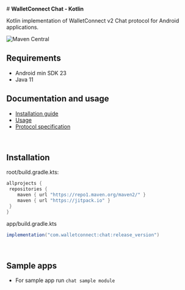 \# **WalletConnect Chat - Kotlin**

Kotlin implementation of WalletConnect v2 Chat protocol for Android applications.

![Maven Central](https://img.shields.io/maven-central/v/com.walletconnect/chat)

## Requirements

* Android min SDK 23
* Java 11

## Documentation and usage

* [Installation guide](https://docs.walletconnect.com/2.0/kotlin/chat/installation)
* [Usage](https://docs.walletconnect.com/2.0/kotlin/chat/usage)
* [Protocol specification](https://docs.walletconnect.com/2.0/specs/chat/)

&nbsp;

## Installation

root/build.gradle.kts:

```gradle
allprojects {
 repositories {
    maven { url "https://repo1.maven.org/maven2/" }
    maven { url "https://jitpack.io" }
 }
}
```

app/build.gradle.kts

```gradle
implementation("com.walletconnect:chat:release_version")
```

&nbsp;

## Sample apps

* For sample app run `chat sample module`